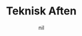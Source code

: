 ---
title: "Teknisk Aften"
project_id: 
date: nil
conference_id: ""
presenters:
   - peter_bandettini
summary: "Teknisk Aften, Oslo Norway"
file: /assets/presentations/
filename: 
layout: presentation
---
